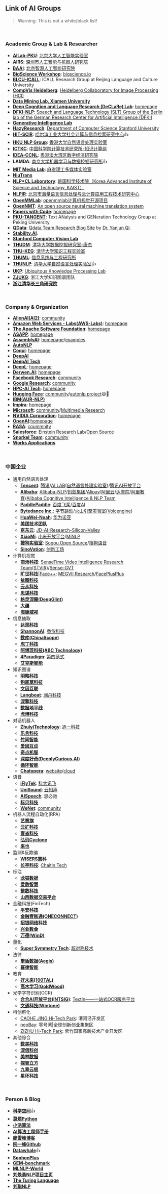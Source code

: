 ## **Link of AI Groups**

> Warning: This is not a white/black list!
<br>

### Academic Group & Lab & Researcher
  * [**AILab-PKU**](https://github.com/ailab-pku): [北京大学人工智能实验室](http://ai.pku.edu.cn/)
  * **AIRS**: [深圳市人工智能与机器人研究院](https://airs.cuhk.edu.cn/)
  * [**BAAI**](https://github.com/BAAI-WuDao): [北京智源人工智能研究院](https://www.baai.ac.cn/)
  * [**BigScience Workshop**](https://github.com/bigscience-workshop): [bigscience.io](https://bigscience.huggingface.co/)
  * [**BLCU-ICALL**](https://github.com/blcuicall): ICALL Research Group at Beijing Language and Culture University
  * [**CompVis Heidelberg**](https://github.com/CompVis): [Heidelberg Collaboratory for Image Processing (HCI)](https://hci.iwr.uni-heidelberg.de/)
  * [**Data Mining Lab, Xiamen University**](https://github.com/XMUDM)
  * [**Deep Cognition and Language Research (DeCLaRe) Lab**](https://github.com/declare-lab): [homepage](https://declare-lab.net/)
  * [**DFKI-NLP**](https://github.com/DFKI-NLP): [Speech and Language Technology (SLT) Group of the Berlin lab of the German Research Center for Artificial Intelligence (DFKI)](https://www.dfki.de/en/web/research)
  * [**Generative Intelligence Lab**](https://github.com/generative-intelligence-lab)
  * [**HazyResearch**](https://github.com/HazyResearch): [Department of Computer Science Stanford University](https://cs.stanford.edu/people/chrismre/)
  * [**HIT-SCIR**](https://github.com/HIT-SCIR): [哈尔滨工业大学社会计算与信息检索研究中心](http://ir.hit.edu.cn/):thumbsup:
  * [**HKU NLP Group**](https://github.com/HKUNLP): [香港大学自然语言处理实验室](https://nlp.cs.hku.hk/)
  * [**ICTKC**](https://github.com/ICTKC): [中国科学院计算技术研究所-知识计算组](http://www.ict.ac.cn/)
  * [**IDEA-CCNL**](https://github.com/IDEA-CCNL): [粤港澳大湾区数字经济研究院](https://idea.edu.cn/)
  * **LAMDA**: [南京大学机器学习与数据挖掘研究所](http://www.lamda.nju.edu.cn/CH.MainPage.ashx):thumbsup:
  * [**MIT Media Lab**](https://github.com/mitmedialab): [麻省理工多媒体实验室](https://www.media.mit.edu/)
  * [**NiuTrans**](https://github.com/NiuTrans)
  * [**NLP\*CL Laboratory**](https://github.com/nlpcl-lab): [韩国科学技术院（Korea Advanced Institute of Science and Technology, KAIST）](http://nlpcl.kaist.ac.kr/home/)
  * [**NLPIR**](https://github.com/NLPIR-team): [北京市海量语言信息处理与云计算应用工程技术研究中心](http://www.nlpir.org/wordpress/)
  * [**OpenMMLab**](https://github.com/open-mmlab): [openmmlab计算机视觉开源项目](https://openmmlab.com/home)
  * [**OpenNMT**](https://github.com/OpenNMT): [An open source neural machine translation system](https://opennmt.net/)
  * [**Papers with Code**](https://github.com/paperswithcode): [homepage](https://paperswithcode.com/)
  * [**PKU-TANGENT**](https://github.com/PKU-TANGENT): Text ANalysis and GENeration Technology Group at Peking University.
  * [**QData**](https://github.com/QData): [Qdata Team Research Blog Site](https://qdata.github.io/qdata-page/) by [Dr. Yanjun Qi](http://www.cs.virginia.edu/yanjun/index.htm).
  * [**Stability.AI**](https://stability.ai/).
  * [**Stanford Computer Vision Lab**](http://vision.stanford.edu/index.html)
  * [**THUDM**](https://github.com/THUDM): [清华大学数据挖掘研究室-唐杰](http://keg.cs.tsinghua.edu.cn/jietang/)
  * [**THU-KEG**](https://github.com/THU-KEG): [清华大学知识工程实验室](http://keg.cs.tsinghua.edu.cn/)
  * [**THUML**](https://github.com/thuml): [信息系统与工程研究所](http://ise.thss.tsinghua.edu.cn/)
  * [**THUNLP**](https://github.com/thunlp): [清华大学自然语言处理实验室](http://nlp.csai.tsinghua.edu.cn/):thumbsup:
  * [**UKP**](https://github.com/UKPLab): [Ubiquitous Knowledge Processing Lab](https://www.informatik.tu-darmstadt.de/ukp/ukp_home/index.en.jsp)
  * [**ZJUKG**](https://github.com/zjukg): 浙江大学知识图谱团队
  * [**浙江清华长三角研究院**](https://www.tsinghua-zj.edu.cn/)
<br>

### Company & Organization
  * [**AllenAI(AI2)**](https://github.com/allenai): [community](http://www.allenai.org)
  * [**Amazon Web Services - Labs(AWS-Labs)**](https://github.com/awslabs): [homepage](http://amazon.com/aws/)
  * [**The Apache Software Foundation**](https://github.com/apache): [homepage](https://www.apache.org/)
  * [**ASAPP**](https://github.com/asappresearch): [homepage](https://www.asapp.com/ai-research/)
  * [**AssemblyAI**](https://github.com/AssemblyAI): [homepage](https://www.assemblyai.com/)/[examples](https://github.com/AssemblyAI-Examples)
  * [**AutoNLP**](https://autonlp.ai/about)
  * [**Coqui**](https://github.com/coqui-ai): [homepage](https://coqui.ai/)
  * [**DeepAI**](https://deepai.org/)
  * [**DeepAI Tech**](https://deep-aitech.com/)
  * [**DeepL**](https://github.com/DeepLcom): [homepage](https://www.deepl.com/zh/translator)
  * [**Derwen.AI**](https://github.com/DerwenAI): [homepage](https://derwen.ai/)
  * [**Facebook Research**](https://github.com/facebookresearch): [community](https://opensource.fb.com/)
  * [**Google Research**](https://github.com/google-research): [community](https://research.google)
  * [**HPC-AI Tech**](https://github.com/hpcaitech): [homepage](https://www.hpcaitech.com/#team)
  * [**Hugging Face**](https://github.com/huggingface): [community](https://huggingface.co/)/[autonlp project](https://huggingface.co/autonlp):smile::open_hands:
  * [**IBM(AUR-NLP)**](https://github.com/ibm-aur-nlp)
  * [**Impira**](https://github.com/impira): [homepage](https://www.impira.com/)
  * [**Microsoft**](https://github.com/microsoft): [community](https://opensource.microsoft.com/)/[Multimedia Research](https://github.com/researchmm)
  * [**NVIDIA Corporation**](https://github.com/NVIDIA): [homepage](http://www.nvidia.com)
  * [**OpenAI**](https://github.com/openai):[homepage](https://openai.com/)
  * [**RASA**](https://github.com/rasaHQ/): [coummnity](https://rasa.com/)
  * [**Salesforce**](https://github.com/salesforce): [Einstein Research Lab](https://www.salesforceairesearch.com/research/natural-language-processing)/[Open Source](https://opensource.salesforce.com/)
  * [**Snorkel Team**](https://github.com/snorkel-team): [community](https://www.snorkel.org/)
  * [**Works Applications**](https://github.com/WorksApplications)
  
<br>

### 中国企业
  * 通用自然语言处理
    - [**Tencent**](https://github.com/Tencent): [腾讯](https://opensource.tencent.com/)/[AI LAB](https://ai.tencent.com/ailab/)([自然语言处理实验室](https://ai.tencent.com/ailab/nlp/zh/))/[腾讯AI开放平台](https://ai.qq.com/)
    - [**Alibaba**](https://github.com/alibaba): [Alibaba-NLP](https://github.com/Alibaba-NLP)/[蚂蚁集团](https://www.antgroup.com)/[Alipay](https://github.com/alipay)/[阿里云](https://ai.aliyun.com/)/[达摩院](https://damo.alibaba.com/)/[阿里教育](https://github.com/alibaba-edu)/[Alibaba Cognitive Intelligence & NLP Team](https://github.com/alibaba-research)
    - [**PaddlePaddle**](https://github.com/PaddlePaddle): [百度飞桨](https://www.paddlepaddle.org.cn/)/[百度AI](http://ai.baidu.com/)
    - [**Bytedance Inc.**](https://github.com/bytedance): [字节跳动](https://www.bytedance.com/)/[火山引擎实验室](https://www.volcengine.cn/)([Volcengine](https://github.com/volcengine))
    - [**HuaWei-Noah**](https://github.com/huawei-noah): [华为诺亚](https://github.com/huawei-noah)
    - [**美团技术团队**](https://tech.meituan.com/)
    - [**京东云**](https://www.jdcloud.com/): [JD-AI-Research-Silicon-Valley](https://github.com/JD-AI-Research-Silicon-Valley)
    - [**XiaoMi**](https://github.com/XiaoMi): [小米开放平台](https://dev.mi.com/console/cloud/)/[MiNLP](https://github.com/XiaoMi/MiNLP)
    - [**搜狗实验室**](http://www.sogou.com/labs/): [Sogou Open Source](https://github.com/sogou)/[搜狗语音](https://github.com/sogouspeech)
    - [**SinoVation**](https://github.com/sinovation): [创新工场](https://ai.chuangxin.com/)
  * 计算机视觉
    - [**商汤科技**](https://www.sensetime.com/cn): [SenseTime Video Intelligence Research Team(STVIR)](https://github.com/STVIR)/[Sense-GVT](https://github.com/Sense-GVT)
    - [**旷世科技**](https://www.megvii.com/)|[Face++](https://www.faceplusplus.com.cn/): [MEGVII Research](https://github.com/megvii-research)/[FacePlusPlus](https://github.com/FacePlusPlus)
    - [**依图科技**](https://www.yitutech.com/cn/about-us)
    - [**云从科技**](https://www.cloudwalk.com/)
    - [**思谋科技**](https://www.smartmore.com/)
    - [**格灵深瞳(DeepGlint)**](https://github.com/deepglint)
    - [**大疆**](https://www.dji.com/cn)
    - [**海康威视**](https://www.hikvision.com/cn/)
  * 信息抽取
    - [**达观科技**](http://www.datagrand.com/)
    - [**ShannonAI**](https://github.com/ShannonAI): [香侬科技](https://www.shannonai.com/)
    - [**数库(ChinaScope)**](http://finance.chinascope.com/www/)
    - [**庖丁科技**](https://www.paodingai.com/)
    - [**阿博茨科技(ABC Technology)**](https://www.abcfintech.com/)
    - [**4Paradigm**](https://github.com/4paradigm): [第四范式](https://www.4paradigm.com/)
    - [**艾克斯智能**](http://otm.cn/)
  * 知识图谱
    - [**明略科技**](https://www.mininglamp.com/)
    - [**狗尾草科技**](https://www.gowild.cn/)
    - [**文因互联**](https://memect.cn/)
    - [**Langboat**](https://github.com/Langboat): [澜舟科技](https://www.langboat.com/)
    - [**深擎科技**](https://www.shenqingtech.com/#/)
    - [**数据地平线**](https://www.datahorizon.cn/)
    - [**虎博科技**](https://www.tigerobo.com/)
  * 对话机器人
    - [**ZhuiyiTechnology**](https://github.com/ZhuiyiTechnology): [追一科技](https://zhuiyi.ai/)
    - [**乐言科技**](https://www.leyantech.com/)
    - [**竹间智能**](https://www.emotibot.com/)
    - [**爱因互动**](https://www.einplus.cn/)
    - [**奇点机智**](https://www.naturali.io/)
    - [**深度好奇(DeeplyCurious.AI)**](http://deeplycurious.ai/#/)
    - [**循环智能**](https://www.rcrai.com/)
    - [**Chatopera**](https://github.com/chatopera): [website](https://www.chatopera.com/)/[cloud](https://docs.chatopera.com/)
  * 语音
    - [**iFlyTek**](https://www.iflytek.com/index.html): [科大讯飞](https://github.com/iflytek)
    - [**UniSound**](http://www.unisound.com/): [云知声](https://github.com/Unisound)
    - [**AISpeech**](http://www.aispeech.com/): 思必驰
    - [**标贝科技**](https://www.data-baker.com/)
    - [**WeNet**](https://github.com/wenet-e2e): [community](https://wenet.org.cn/)
  * 机器人流程自动化(RPA)
    - [**艺赛旗**](https://www.i-search.com.cn/)
    - [**云扩科技**](https://www.encoo.com/)
    - [**壹沓科技**](https://www.1data.info/)
    - [**弘玑Cyclone**](https://www.cyclone-robotics.com/)
    - [**来也**](https://laiye.com/)
  * 监测&反欺骗
    - [**WISERS慧科**](https://zh.wisers.com/)
    - [**长亭科技**](https://www.chaitin.cn/zh/): [Chaitin Tech](https://github.com/chaitin)
  * 标注
    - [**龙猫数据**](https://www.longmaosoft.com/home)
    - [**爱数智慧**](https://www.magicdatatech.cn/about)
    - [**整数科技**](https://www.molardata.com/)
    - [**山西数据交易平台**](http://data.zgsfqxcx.cn/)
  * 金融科技(FinTech)
    - [**平安科技**](https://tech.pingan.com/)
    - [**金融壹账通(ONECONNECT)**](https://www.ocft.com/)
    - [**招银网络科技**](https://cmbnt.cmbchina.com/)
    - [**兴业数金**](http://www.cibfintech.com/opencms/export/index.html)
    - [**万德(WinD)**](https://www.wind.com.cn/)
  * 量化
    - [**Super Symmetry Tech**](https://github.com/ssymmetry): [超对称技术](https://www.ssymmetry.com/)
  * 法律
    - [**擎盾数据(Aegis)**](https://www.aegis-info.com/)
    - [**幂律智能**](https://www.powerlaw.ai/)
  * 教育
    - [**好未来(100TAL)**](http://www.100tal.com/)
    - [**高木学习(GoldWood)**](http://www.gaomuxuexi.com/)
  * 光学字符识别(OCR)
    - [**合合AI开放平台(INTSIG)**](https://ai.intsig.com/): [TextIn——一站式OCR服务平台](https://www.textin.com/)
    - [**文通科技(Wintone)**](https://www.wintone.com.cn/)
  * 科创孵化
    - [CAOHE JING Hi-Tech Park](https://chj.shlingang.com/chj/home/): 漕河泾开发区
    - [neoBay](https://neobay.cn/home/index): 零号湾|全球创新创业集聚区
    - [ZIZHU Hi-Tech Park](https://www.zizhupark.com/): 紫竹国家高新技术产业开发区
  * 其他综合
    - [**数美科技**](https://www.ishumei.com/)
    - [**深信科创**](https://www.guardstrike.com/)
    - [**美林数据**](http://www.meritdata.com.cn/)
    - [**探智立方**](https://iqubic.net/features.html)
    - [**九章云极**](https://www.datacanvas.com/)
    - [**星环科技**](https://www.transwarp.cn/)
<br>

### Person & Blog
  * [**科学空间**](https://spaces.ac.cn/):thumbsup:
  * [**莫烦Python**](https://mofanpy.com/)
  * [**小浩算法**](https://www.geekxh.com/)
  * [**AI算法工程师手册**](http://www.huaxiaozhuan.com/)
  * [**廖雪峰博客**](https://www.liaoxuefeng.com/)
  * [**阮一峰Github**](https://github.com/ruanyf)
  * [**Datawhale**](https://github.com/datawhalechina):thumbsup:
  * [**SophonPlus**](https://github.com/SophonPlus)
  * [**GEM-benchmark**](https://github.com/GEM-benchmark)
  * [**MLNLP-World**](https://github.com/MLNLP-World)
  * [**刘焕勇NLP项目主页**](https://liuhuanyong.github.io/)
  * [**The Turing Language**](https://github.com/TuringLang)
  * [**刘聪NLP**](https://github.com/liucongg)
